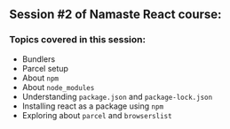 ## Session #2 of Namaste React course:

### Topics covered in this session:

 - Bundlers
 - Parcel setup
 - About `npm`
 - About `node_modules`
 - Understanding `package.json` and `package-lock.json`
 - Installing react as a package using `npm`
 - Exploring about `parcel` and `browserslist`